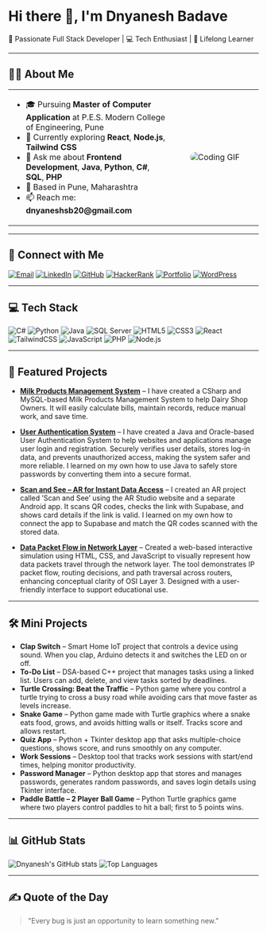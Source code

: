 <!-- Profile Title -->
# Hi there 👋, I'm Dnyanesh Badave  
🚀 Passionate Full Stack Developer | 💻 Tech Enthusiast | 🌱 Lifelong Learner  

---

## 🧑‍💻 About Me

<table>
  <tr>
    <td valign="middle" width="65%">
      <ul>
        <li>🎓 Pursuing <strong>Master of Computer Application</strong> at P.E.S. Modern College of Engineering, Pune</li>
        <li>🌱 Currently exploring <strong>React</strong>, <strong>Node.js</strong>, <strong>Tailwind CSS</strong></li>
        <li>💬 Ask me about <strong>Frontend Development</strong>, <strong>Java</strong>, <strong>Python</strong>, <strong>C#</strong>, <strong>SQL</strong>, <strong>PHP</strong></li>
        <li>📍 Based in Pune, Maharashtra</li>
        <li>📫 Reach me: <strong>dnyaneshsb20@gmail.com</strong></li>
      </ul>
    </td>
    <td valign="middle" width="35%" align="center">
      <img src="https://media.giphy.com/media/qgQUggAC3Pfv687qPC/giphy.gif" alt="Coding GIF" style="max-width: 100%; height: auto; border-radius: 10px;" />
    </td>
  </tr>
</table>


---



## 🔗 Connect with Me
[![Email](https://img.shields.io/badge/Email-D14836?style=for-the-badge&logo=gmail&logoColor=white)](mailto:dnyaneshsb20@gmail.com)
[![LinkedIn](https://img.shields.io/badge/LinkedIn-0A66C2?style=for-the-badge&logo=linkedin&logoColor=white)](https://www.linkedin.com/in/dnyanesh-badave-0b0649263)
[![GitHub](https://img.shields.io/badge/GitHub-171515?style=for-the-badge&logo=github&logoColor=white)](https://github.com/dnyaneshsb20)
[![HackerRank](https://img.shields.io/badge/HackerRank-00EA64?style=for-the-badge&logo=hackerrank&logoColor=white)](https://www.hackerrank.com/profile/dnyaneshsb20)
[![Portfolio](https://img.shields.io/badge/Portfolio-000000?style=for-the-badge&logo=About.me&logoColor=white)](https://dnyaneshsb20.vercel.app)
[![WordPress](https://img.shields.io/badge/WordPress-21759B?style=for-the-badge&logo=wordpress&logoColor=white)](https://dnyaneshsb20.wordpress.com/)

---

## 💻 Tech Stack
![C#](https://img.shields.io/badge/C%23-239120?style=for-the-badge&logo=c-sharp&logoColor=white)
![Python](https://img.shields.io/badge/Python-3670A0?style=for-the-badge&logo=python&logoColor=ffdd54)
![Java](https://img.shields.io/badge/Java-ED8B00?style=for-the-badge&logo=openjdk&logoColor=white)
![SQL Server](https://img.shields.io/badge/SQL%20Server-CC2927?style=for-the-badge&logo=microsoft-sql-server&logoColor=white)
![HTML5](https://img.shields.io/badge/HTML5-E34F26?style=for-the-badge&logo=html5&logoColor=white)
![CSS3](https://img.shields.io/badge/CSS3-1572B6?style=for-the-badge&logo=css3&logoColor=white)
![React](https://img.shields.io/badge/React-20232A?style=for-the-badge&logo=react&logoColor=61DAFB)
![TailwindCSS](https://img.shields.io/badge/TailwindCSS-38B2AC?style=for-the-badge&logo=tailwind-css&logoColor=white)
![JavaScript](https://img.shields.io/badge/JavaScript-F7E017?style=for-the-badge&logo=javascript&logoColor=black)
![PHP](https://img.shields.io/badge/PHP-777BB4?style=for-the-badge&logo=php&logoColor=white)
![Node.js](https://img.shields.io/badge/Node.js-339933?style=for-the-badge&logo=node.js&logoColor=white)

---

## 🚀 Featured Projects
- [**Milk Products Management System**](https://github.com/dnyaneshsb20/Milk-Products-Management-System) – I have created a CSharp and MySQL-based Milk Products Management System to help Dairy Shop Owners. It will
easily calculate bills, maintain records, reduce manual work, and save time.
- [**User Authentication System**](https://github.com/dnyaneshsb20/User-Authentication-System) – I have created a Java and Oracle-based User Authentication System to help websites and applications manage user login and registration. Securely verifies user details, stores log-in data, and prevents unauthorized access, making the system safer and more reliable. I learned on my own how to use Java to safely store passwords by converting them into a secure
format.
- [**Scan and See – AR for Instant Data Access**](https://github.com/dnyaneshsb20/Scan-and-See---Augumented-Reality-Instant-Data-Access) – I created an AR project called ’Scan and See’ using the AR Studio website and a separate Android app. It scans QR codes, checks the link with Supabase, and shows card details if the link is valid. I learned on my own how to connect the app to Supabase and match the QR codes scanned with the stored data.

- [**Data Packet Flow in Network Layer**](https://github.com/dnyaneshsb20/Data-Packet-Flow-in-Network-Layer) – Created a web-based interactive simulation using HTML, CSS, and JavaScript to visually represent how data packets travel through the network layer. The tool demonstrates IP packet flow, routing decisions, and path traversal across routers, enhancing conceptual clarity of OSI Layer 3. Designed with a user-friendly interface to support educational use.

---

## 🛠 Mini Projects

- **Clap Switch** – Smart Home IoT project that controls a device using sound. When you clap, Arduino detects it and switches the LED on or off.
- **To-Do List** – DSA-based C++ project that manages tasks using a linked list. Users can add, delete, and view tasks sorted by deadlines.
- **Turtle Crossing: Beat the Traffic** – Python game where you control a turtle trying to cross a busy road while avoiding cars that move faster as levels increase.
- **Snake Game** – Python game made with Turtle graphics where a snake eats food, grows, and avoids hitting walls or itself. Tracks score and allows restart.
- **Quiz App** – Python + Tkinter desktop app that asks multiple-choice questions, shows score, and runs smoothly on any computer.
- **Work Sessions** – Desktop tool that tracks work sessions with start/end times, helping monitor productivity.
- **Password Manager** – Python desktop app that stores and manages passwords, generates random passwords, and saves login details using Tkinter interface.
- **Paddle Battle – 2 Player Ball Game** – Python Turtle graphics game where two players control paddles to hit a ball; first to 5 points wins.

---

## 📊 GitHub Stats
![Dnyanesh's GitHub stats](https://github-readme-stats.vercel.app/api?username=dnyaneshsb20&show_icons=true&theme=radical&cache_seconds=0)
![Top Languages](https://github-readme-stats.vercel.app/api/top-langs/?username=dnyaneshsb20&layout=compact&theme=radical)

---

## ✍️ Quote of the Day
> "Every bug is just an opportunity to learn something new."
